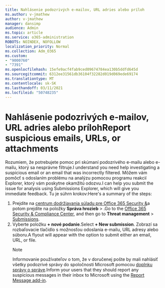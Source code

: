 ```yaml
---
title: Nahlásenie podozrivých e-mailov, URL adries alebo príloh
ms.author: v-jmathew
author: v-jmathew
manager: dansimp
audience: Admin
ms.topic: article
ms.service: o365-administration
ROBOTS: NOINDEX, NOFOLLOW
localization_priority: Normal
ms.collection: Adm_O365
ms.custom:
- "9000760"
- "7391"
ms.openlocfilehash: 15efe9acf4fab9ced09674784ea130b5ddfd645d
ms.sourcegitcommit: 6312ee31561db36104f32282d019d069ede69174
ms.translationtype: MT
ms.contentlocale: sk-SK
ms.lasthandoff: 03/11/2021
ms.locfileid: "50748235"
---
```

# <a name="report-suspicious-emails-urls-or-attachments"></a><span data-ttu-id="b338f-102">Nahlásenie podozrivých e-mailov, URL adries alebo príloh</span><span class="sxs-lookup"><span data-stu-id="b338f-102">Report suspicious emails, URLs, or attachments</span></span>

<span data-ttu-id="b338f-103">Rozumiem, že potrebujete pomoc pri skúmaní podozrivého e-mailu alebo e-mailu, ktorý sa nesprávne filtruje.</span><span class="sxs-lookup"><span data-stu-id="b338f-103">I understand you need help investigating a suspicious email or an email that was incorrectly filtered.</span></span> <span data-ttu-id="b338f-104">Môžem vám pomôcť s odoslaním problému na analýzu pomocou programu reakcií Explorer, ktorý vám poskytne okamžitú odozvu.</span><span class="sxs-lookup"><span data-stu-id="b338f-104">I can help you submit the issue for analysis using Submissions Explorer, which will give you immediate feedback.</span></span> <span data-ttu-id="b338f-105">Tu je súhrn krokov:</span><span class="sxs-lookup"><span data-stu-id="b338f-105">Here's a summary of the steps:</span></span>

1. <span data-ttu-id="b338f-106">Prejdite na [centrum dodržiavania súladu pre Office 365 Security &](https://go.microsoft.com/fwlink/p/?linkid=2077143)a potom prejdite na položky **Správa hrozieb**  >  [](https://go.microsoft.com/fwlink/?linkid=2101521).</span><span class="sxs-lookup"><span data-stu-id="b338f-106">Go to the [Office 365 Security & Compliance Center](https://go.microsoft.com/fwlink/p/?linkid=2077143), and then go to **Threat management** > [Submissions](https://go.microsoft.com/fwlink/?linkid=2101521).</span></span>
2. <span data-ttu-id="b338f-107">Vyberte položku **+ nové podanie**.</span><span class="sxs-lookup"><span data-stu-id="b338f-107">Select **+ New submission**.</span></span> <span data-ttu-id="b338f-108">Zobrazí sa rozbaľovacie tlačidlo s možnosťou odoslania e-mailu, URL adresy alebo súboru.</span><span class="sxs-lookup"><span data-stu-id="b338f-108">A flyout will appear with the option to submit either an email, URL, or file.</span></span>
    > [!NOTE]
    > <span data-ttu-id="b338f-109">Informovanie používateľov o tom, že v doručenej pošte by mali nahlásiť všetky podozrivé správy do spoločnosti Microsoft pomocou [doplnku správy o správe](https://go.microsoft.com/fwlink/?linkid=2092385).</span><span class="sxs-lookup"><span data-stu-id="b338f-109">Inform your users that they should report any suspicious messages in their inbox to Microsoft using the [Report Message add-in](https://go.microsoft.com/fwlink/?linkid=2092385).</span></span>
